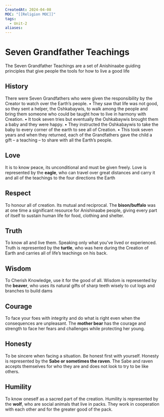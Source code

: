 ```yaml
---
CreatedAt: 2024-04-08
MOC: "[[Religion MOC]]"
tags:
  - Unit-2
aliases:
---
```

# Seven Grandfather Teachings
The Seven Grandfather Teachings are a set of Anishinaabe guiding principles that give people the tools for how to live a good life
## History
There were Seven Grandfathers who were given the responsibility by the Creator to watch over the Earth’s people.
• They saw that life was not good, so they sent a helper, the Oshkabaywis, to walk among the people and bring them someone who could be taught how to live in harmony with Creation.
• It took seven tries but eventually the Oshkabaywis brought them a baby and they were happy.
• They instructed the Oshkabaywis to take the baby to every corner of the earth to see all of Creation.
• This took seven years and when they returned, each of the Grandfathers gave the child a gift – a teaching – to share with all the Earth’s people.

## Love
It is to know peace, its unconditional and must be given freely. Love is represented by the **eagle**, who can travel over great distances and carry it and all of the teachings to the four directions the Earth
## Respect
To honour all of creation. Its mutual and reciprocal. The **bison/buffalo** was at one time a significant resource for Anishinaabe people, giving every part of itself to sustain human life for food, clothing and shelter.
## Truth
To know all and live them. Speaking only what you've lived or experienced. Truth is represented by the **turtle**, who was here during the Creation of Earth and carries all of life’s teachings on his back.
## Wisdom
To Cherish Knowledge, use it for the good of all. Wisdom is represented by the **beaver**, who uses its natural gifts of sharp teeth wisely to cut logs and branches to build dams
## Courage
To face your foes with integrity and do what is right even when the consequences are unpleasant. The **mother bear** has the courage and strength to face her fears and challenges while protecting her young.
## Honesty
To be sincere when facing a situation. Be honest first with yourself. Honesty is represented by the **Sabe or sometimes the raven**. The Sabe and raven accepts themselves for who they are and does not look to try to be like others.
## Humility
To know oneself as a sacred part of the creation. Humility is represented by the **wolf**, who are social animals that live in packs. They work in cooperation with each other and for the greater good of the pack.